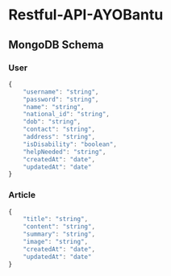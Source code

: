# Restful-API-AYOBantu

## MongoDB Schema

### User

```javascript
{
    "username": "string",
    "password": "string",
    "name": "string",
    "national_id": "string",
    "dob": "string",
    "contact": "string",
    "address": "string",
    "isDisability": "boolean",
    "helpNeeded": "string",
    "createdAt": "date",
    "updatedAt": "date"
}
```

### Article

```javascript
{
    "title": "string",
    "content": "string",
    "summary": "string",
    "image": "string",
    "createdAt": "date",
    "updatedAt": "date"
}
```